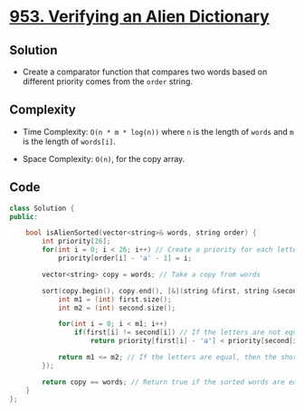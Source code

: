 # [953. Verifying an Alien Dictionary](https://leetcode.com/problems/verifying-an-alien-dictionary/)

## Solution
- Create a comparator function that compares two words based on different priority comes from the `order` string.
## Complexity
- Time Complexity: `O(n * m * log(n))` where `n` is the length of `words` and `m` is the length of `words[i]`.

- Space Complexity: `O(n)`, for the copy array.
## Code
``` cpp
class Solution {
public:

    bool isAlienSorted(vector<string>& words, string order) {
        int priority[26];
        for(int i = 0; i < 26; i++) // Create a priority for each letter based on the order string
            priority[order[i] - 'a' - 1] = i;

        vector<string> copy = words; // Take a copy from words

        sort(copy.begin(), copy.end(), [&](string &first, string &second) { // Sort them based on the priority
            int m1 = (int) first.size();
            int m2 = (int) second.size();

            for(int i = 0; i < m1; i++)
                if(first[i] != second[i]) // If the letters are not equal
                    return priority[first[i] - 'a'] < priority[second[i] - 'a']; // Less priority comes first

            return m1 <= m2; // If the letters are equal, then the shorter word comes first
        });

        return copy == words; // Return true if the sorted words are equal to the original words
    }
};
```